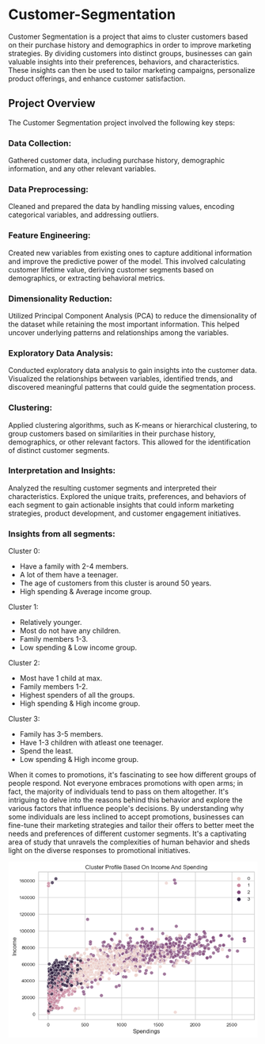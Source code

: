 # Customer-Segmentation
Customer Segmentation is a project that aims to cluster customers based on their purchase history and demographics in order to improve marketing strategies. By dividing customers into distinct groups, businesses can gain valuable insights into their preferences, behaviors, and characteristics. These insights can then be used to tailor marketing campaigns, personalize product offerings, and enhance customer satisfaction.

## Project Overview
The Customer Segmentation project involved the following key steps:
### Data Collection: 
Gathered customer data, including purchase history, demographic information, and any other relevant variables.
### Data Preprocessing:
Cleaned and prepared the data by handling missing values, encoding categorical variables, and addressing outliers.
### Feature Engineering: 
Created new variables from existing ones to capture additional information and improve the predictive power of the model. This involved calculating customer lifetime value, deriving customer segments based on demographics, or extracting behavioral metrics.
### Dimensionality Reduction: 
Utilized Principal Component Analysis (PCA) to reduce the dimensionality of the dataset while retaining the most important information. This helped uncover underlying patterns and relationships among the variables.
### Exploratory Data Analysis: 
Conducted exploratory data analysis to gain insights into the customer data. Visualized the relationships between variables, identified trends, and discovered meaningful patterns that could guide the segmentation process.
### Clustering: 
Applied clustering algorithms, such as K-means or hierarchical clustering, to group customers based on similarities in their purchase history, demographics, or other relevant factors. This allowed for the identification of distinct customer segments.
### Interpretation and Insights: 
Analyzed the resulting customer segments and interpreted their characteristics. Explored the unique traits, preferences, and behaviors of each segment to gain actionable insights that could inform marketing strategies, product development, and customer engagement initiatives.

### Insights from all segments:

Cluster 0: 
- Have a family with 2-4 members.
- A lot of them have a teenager.
- The age of customers from this cluster is around 50 years.
- High spending & Average income group.

Cluster 1: 
- Relatively younger.
- Most do not have any children.
- Family members 1-3.
- Low spending & Low income group.

Cluster 2:
- Most have 1 child at max.
- Family members 1-2.
- Highest spenders of all the groups.
- High spending & High income group.

Cluster 3:
- Family has 3-5 members.
- Have 1-3 children with atleast one teenager.
- Spend the least.
- Low spending & High income group.

When it comes to promotions, it's fascinating to see how different groups of people respond. Not everyone embraces promotions with open arms; in fact, the majority of individuals tend to pass on them altogether. It's intriguing to delve into the reasons behind this behavior and explore the various factors that influence people's decisions. By understanding why some individuals are less inclined to accept promotions, businesses can fine-tune their marketing strategies and tailor their offers to better meet the needs and preferences of different customer segments. It's a captivating area of study that unravels the complexities of human behavior and sheds light on the diverse responses to promotional initiatives.

![spending_graph](output.png)
